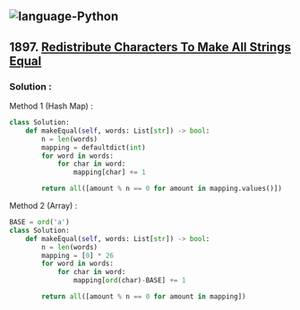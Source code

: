 ![language-Python](https://img.shields.io/badge/%20-Python-ffd43b?style=for-the-badge&logo=PYTHON)
---

## 1897. [Redistribute Characters To Make All Strings Equal](https://leetcode.com/problems/redistribute-characters-to-make-all-strings-equal)

### Solution :

Method 1 (Hash Map) :
```python
class Solution:
    def makeEqual(self, words: List[str]) -> bool:
        n = len(words)
        mapping = defaultdict(int)
        for word in words:
            for char in word:
                mapping[char] += 1

        return all([amount % n == 0 for amount in mapping.values()])
```

Method 2 (Array) :
```python
BASE = ord('a')
class Solution:
    def makeEqual(self, words: List[str]) -> bool:
        n = len(words)
        mapping = [0] * 26
        for word in words:
            for char in word:
                mapping[ord(char)-BASE] += 1

        return all([amount % n == 0 for amount in mapping])
```
